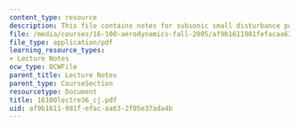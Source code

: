 ```yaml
---
content_type: resource
description: This file contains notes for subsonic small disturbance potential flow.
file: /media/courses/16-100-aerodynamics-fall-2005/af9b1611981fefacaa632f05e37ada4b_16100lectre36_cj.pdf
file_type: application/pdf
learning_resource_types:
- Lecture Notes
ocw_type: OCWFile
parent_title: Lecture Notes
parent_type: CourseSection
resourcetype: Document
title: 16100lectre36_cj.pdf
uid: af9b1611-981f-efac-aa63-2f05e37ada4b
---
```

